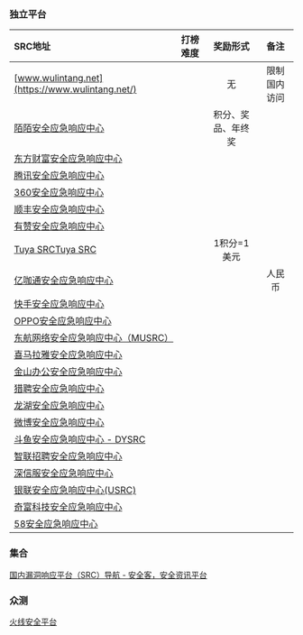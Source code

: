 ### 独立平台
| SRC地址        | 打榜难度   |  奖励形式  | 备注 |
| :--------  | :-----  | :----:  | :----:|
|[www.wulintang.net](https://www.wulintang.net/)||无|限制国内访问|
|[陌陌安全应急响应中心](https://security.immomo.com/blog)||积分、奖品、年终奖||
|[东方财富安全应急响应中心](https://security.eastmoney.com/)||||
|[腾讯安全应急响应中心](https://security.tencent.com/?show4orY.doczeP3JNE20231229)||||
|[360安全应急响应中心](https://security.360.cn/)||||
|[顺丰安全应急响应中心](https://sfsrc.sf-express.com/home)||||
|[有赞安全应急响应中心](https://src.youzan.com/)||||
|[Tuya SRC](https://src.tuya.com/)[Tuya SRC](https://src.tuyacn.com/)||1积分=1美元||
|[亿咖通安全应急响应中心](https://src.ecarxgroup.com/)|||人民币|
|[快手安全应急响应中心](https://security.kuaishou.com/notice)||||
|[OPPO安全应急响应中心](https://security.oppo.com/cn/noticeDetail?notice_only_key=20221659515571953)||||
|[东航网络安全应急响应中心（MUSRC）](https://src.ceair.com/contributionList/)||||
|[喜马拉雅安全应急响应中心](https://security.ximalaya.com/)||||
|[金山办公安全应急响应中心](https://security.wps.cn/)||||
|[猎聘安全应急响应中心](https://security.liepin.com/)||||
|[龙湖安全应急响应中心](https://security.longfor.com/#/home)||||
|[微博安全应急响应中心](https://wsrc.weibo.com/)||||
|[斗鱼安全应急响应中心 - DYSRC](https://security.douyu.com/)||||
|[智联招聘安全应急响应中心](https://src.zhaopin.com/)||||
|[深信服安全应急响应中心](https://security.sangfor.com.cn/)||||
|[银联安全应急响应中心(USRC)](https://security.unionpay.com/)||||
|[奇富科技安全应急响应中心](https://security.360shuke.com/#/index)||||
|[58安全应急响应中心](https://security.58.com/)||||


### 集合
[国内漏洞响应平台（SRC）导航 - 安全客，安全资讯平台](https://www.anquanke.com/src)

### 众测
[火线安全平台](https://www.huoxian.cn/)

